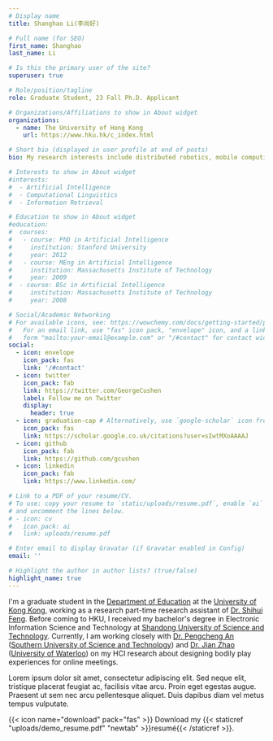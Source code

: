 ```yaml
---
# Display name
title: Shanghao Li(李尚好)

# Full name (for SEO)
first_name: Shanghao
last_name: Li

# Is this the primary user of the site?
superuser: true

# Role/position/tagline
role: Graduate Student, 23 Fall Ph.D. Applicant

# Organizations/Affiliations to show in About widget
organizations:
  - name: The University of Hong Kong
    url: https://www.hku.hk/c_index.html

# Short bio (displayed in user profile at end of posts)
bio: My research interests include distributed robotics, mobile computing and programmable matter.

# Interests to show in About widget
#interests:
#  - Artificial Intelligence
#  - Computational Linguistics
#  - Information Retrieval

# Education to show in About widget
#education:
#  courses:
#   - course: PhD in Artificial Intelligence
#     institution: Stanford University
#     year: 2012
#   - course: MEng in Artificial Intelligence
#     institution: Massachusetts Institute of Technology
#     year: 2009
#  - course: BSc in Artificial Intelligence
#     institution: Massachusetts Institute of Technology
#     year: 2008

# Social/Academic Networking
# For available icons, see: https://wowchemy.com/docs/getting-started/page-builder/#icons
#   For an email link, use "fas" icon pack, "envelope" icon, and a link in the
#   form "mailto:your-email@example.com" or "/#contact" for contact widget.
social:
  - icon: envelope
    icon_pack: fas
    link: '/#contact'
  - icon: twitter
    icon_pack: fab
    link: https://twitter.com/GeorgeCushen
    label: Follow me on Twitter
    display:
      header: true
  - icon: graduation-cap # Alternatively, use `google-scholar` icon from `ai` icon pack
    icon_pack: fas
    link: https://scholar.google.co.uk/citations?user=sIwtMXoAAAAJ
  - icon: github
    icon_pack: fab
    link: https://github.com/gcushen
  - icon: linkedin
    icon_pack: fab
    link: https://www.linkedin.com/

# Link to a PDF of your resume/CV.
# To use: copy your resume to `static/uploads/resume.pdf`, enable `ai` icons in `params.yaml`,
# and uncomment the lines below.
# - icon: cv
#   icon_pack: ai
#   link: uploads/resume.pdf

# Enter email to display Gravatar (if Gravatar enabled in Config)
email: ''

# Highlight the author in author lists? (true/false)
highlight_name: true
---
```


I'm a graduate student in the [Department of Education](https://web.edu.hku.hk/) at the [University of Kong Kong](https://www.hku.hk/), working as a research part-time research assistant of [Dr. Shihui Feng](https://scholar.google.com/citations?hl=en&user=gpQwSXwAAAAJ). Before coming to HKU, I received my bachelor's degree in Electronic Information Science and Technology at [Shandong University of Science and Technology](http://www.sdust.edu.cn/?yikikata=2af5c43f-b0c06ac4adb9ed563acd99c16a32a044). Currently, I am working closely with [Dr. Pengcheng An](https://scholar.google.com/citations?hl=en&user=8NN-2uYAAAAJ) ([Southern University of Science and Technology](https://www.sustech.edu.cn/en/)) and [Dr. Jian Zhao](https://www.jeffjianzhao.com/) ([University of Waterloo](https://uwaterloo.ca/)) on my HCI research about designing bodily play experiences for online meetings.

Lorem ipsum dolor sit amet, consectetur adipiscing elit. Sed neque elit, tristique placerat feugiat ac, facilisis vitae arcu. Proin eget egestas augue. Praesent ut sem nec arcu pellentesque aliquet. Duis dapibus diam vel metus tempus vulputate.

{{< icon name="download" pack="fas" >}} Download my {{< staticref "uploads/demo_resume.pdf" "newtab" >}}resumé{{< /staticref >}}.
